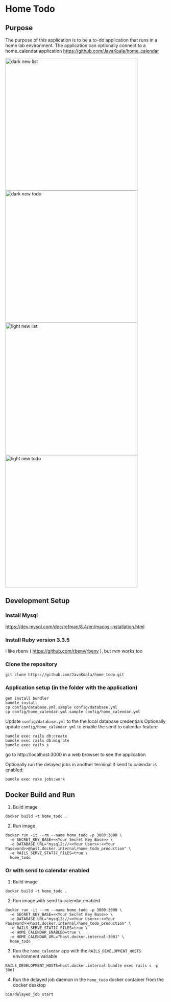 # Home Todo

## Purpose

The purpose of this application is to be a to-do application that runs in a home lab environment. The application can optionally connect to a home_calendar application https://github.com/JavaKoala/home_calendar

<img width="414" alt="dark new list" src="docs/assets/dark_new_list.png">
<img width="414" alt="dark new todo" src="docs/assets/dark_new_todo.png">

<img width="414" alt="light new list" src="docs/assets/light_new_list.png">
<img width="414" alt="light new todo" src="docs/assets/light_new_todo.png">

## Development Setup

### Install Mysql

https://dev.mysql.com/doc/refman/8.4/en/macos-installation.html

### Install Ruby version 3.3.5

I like rbenv ( https://github.com/rbenv/rbenv ), but rvm works too

### Clone the repository

```
git clone https://github.com/JavaKoala/home_todo.git
```

### Application setup (in the folder with the application)

```
gem install bundler
bundle install
cp config/database.yml.sample config/database.yml
cp config/home_calendar.yml.sample config/home_calendar.yml
```

Update `config/database.yml` to the the local database credentials
Optionally update `config/home_calendar.yml` to enable the send to calendar feature

```
bundle exec rails db:create
bundle exec rails db:migrate
bundle exec rails s
```

go to http://localhost:3000 in a web browser to see the application

Optionally run the delayed jobs in another terminal if send to calendar is enabled:

```
bundle exec rake jobs:work
```

## Docker Build and Run

1. Build image

```
docker build -t home_todo .
```

2. Run image
```
docker run -it --rm --name home_todo -p 3000:3000 \
  -e SECRET_KEY_BASE=<<Your Secret Key Base>> \
  -e DATABASE_URL="mysql2://<<Your User>>:<<Your Password>>@host.docker.internal/home_todo_production" \
  -e RAILS_SERVE_STATIC_FILES=true \
  home_todo
```

### Or with send to calendar enabled

1. Build image

```
docker build -t home_todo .
```

2. Run image with send to calendar enabled

```
docker run -it --rm --name home_todo -p 3000:3000 \
  -e SECRET_KEY_BASE=<<Your Secret Key Base>> \
  -e DATABASE_URL="mysql2://<<Your User>>:<<Your Password>>@host.docker.internal/home_todo_production" \
  -e RAILS_SERVE_STATIC_FILES=true \
  -e HOME_CALENDAR_ENABLED=true \
  -e HOME_CALENDAR_URL="host.docker.internal:3001" \
  home_todo
```

3. Run the `home_calendar` app with the `RAILS_DEVELOPMENT_HOSTS` environment variable

```
RAILS_DEVELOPMENT_HOSTS=host.docker.internal bundle exec rails s -p 3001
```

4. Run the delayed job daemon in the `home_todo` docker container from the docker desktop

```
bin/delayed_job start
```